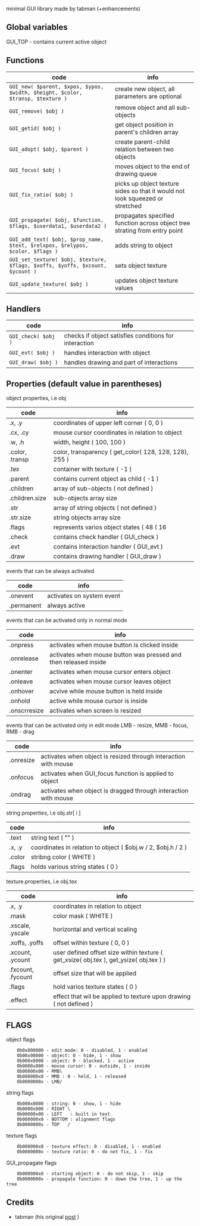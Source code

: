 minimal GUI library made by tabman (+enhancements)

## Global variables 

GUI_TOP - contains current active object

## Functions 

| code | info |
|-|-|
| ```GUI_new( $parent, $xpos, $ypos, $width, $height, $color, $transp, $texture )``` | create new object, all parameters are optional |
| ```GUI_remove( $obj )``` | remove object and all sub-objects |
| ```GUI_getid( $obj )``` | get object position in parent's children array |
| ```GUI_adopt( $obj, $parent )``` | create parent-child relation between two objects |
| ```GUI_focus( $obj )``` | moves object to the end of drawing queue |
| ```GUI_fix_ratio( $obj )``` | picks up object texture sides so that it would not look squeezed or stretched |
| ```GUI_propagate( $obj, $function, $flags, $userdata1, $userdata2 )``` | propagates specified function across object tree strating from entry point |
| ```GUI_add_text( $obj, $prop_name, $text, $relxpos, $relypos, $color, $flags )``` | adds string to object |
| ```GUI_set_texture( $obj, $texture, $flags, $xoffs, $yoffs, $xcount, $ycount )``` | sets object texture |
| ```GUI_update_texture( $obj )``` | updates object texture values |

## Handlers 

| code | info |
|-|-|
| ```GUI_check( $obj )``` | checks if object satisfies conditions for interaction |
| ```GUI_evt( $obj )``` | handles interaction with object |
| ```GUI_draw( $obj )``` | handles drawing and part of interactions |

## Properties (default value in parentheses)

object properties, i.e obj

| code | info |
|-|-|
| .x, .y | coordinates of upper left corner ( 0, 0 ) |
| .cx, .cy | mouse cursor coordinates in relation to object |
| .w, .h | width, height ( 100, 100 ) |
| .color, .transp | color, transparency ( get_color( 128, 128, 128), 255 ) |
| .tex | container with texture ( -1 ) |
| .parent | contains current object as child ( -1 ) |
| .children | array of sub-objects ( not defined  ) |
| .children.size | sub-objects array size |
| .str | array of string objects ( not defined ) |
| .str.size | string objects array size |
| .flags | represents varios object states ( 48 ( 16 | 32 ) ) |
| .check | contains check handler ( GUI_check ) |
| .evt | contains interaction handler ( GUI_evt ) |
| .draw | contains drawing handler ( GUI_draw ) |

events that can be always activated

| code | info |
|-|-|
| .onevent | activates on system event |
| .permanent | always active |

events that can be activated only in normal mode

| code | info |
|-|-|
| .onpress | activates when mouse button is clicked inside |
| .onrelease | activates when mouse button was pressed and then released inside |
| .onenter | activates when mouse cursor enters object |
| .onleave | activates when mouse cursor leaves object |
| .onhover | acvive while mouse button is held inside |
| .onhold | active while mouse cursor is inside |
| .onscrresize | activates when screen is resized |

events that can be activated only in edit mode
LMB - resize, MMB - focus, RMB - drag

| code | info |
|-|-|
| .onresize | activates when object is resized through interaction with mouse |
| .onfocus | activates when GUI_focus function is applied to object |
| .ondrag | activates when object is dragged through interaction with mouse |

string properties, i.e obj.str[ i ]

| code | info |
|-|-|
| .text | string text ( "" ) |
| .x, .y | coordinates in relation to object ( $obj.w / 2, $obj.h / 2 ) |
| .color | stribng color ( WHITE ) |
| .flags | holds various string states ( 0 ) |

texture.properties, i.e obj.tex

| code | info |
|-|-|
| .x, .y | coordinates in relation to object |
| .mask | color mask ( WHITE ) |
| .xscale, .yscale | horizontal and vertical scaling |
| .xoffs, .yoffs | offset within texture ( 0, 0 ) |
| .xcount, .ycount | user defined offset size within texture ( get_xsize( obj.tex ), get_ysize( obj.tex ) ) |
| .fxcount, .fycount | offset size that will be applied |
| .flags | hold varios texture states ( 0 ) |
| .effect | effect that wil be applied to texture upon drawing ( not defined ) |

## FLAGS

object flags

        0b0x000000 - edit mode: 0 - disabled, 1 - enabled
        0b00x00000 - object: 0 - hide, 1 - show
        0b000x0000 - object: 0 - blocked, 1 - active
        0b0000x000 - mouse cursor: 0 - outside, 1 - inside
        0b00000x00 - RMB\
        0b000000x0 - MMB : 0 - held, 1 - released 
        0b0000000x - LMB/

string flags

        0b000x0000 - string: 0 - show, 1 - hide
        0b0000x000 - RIGHT \
        0b00000x00 - LEFT   : built in text
        0b000000x0 - BOTTOM : alignment flags
        0b0000000x - TOP   /

texture flags

        0b000000x0 - texture effect: 0 - disabled, 1 - enabled
        0b0000000x - texture ratio: 0 - do not fix, 1 - fix

GUI_propagate flags

        0b000000x0 - starting object: 0 - do not skip, 1 - skip
        0b0000000x - propagate function: 0 - down the tree, 1 - up the tree

## Credits

* tabman (his original [post](http://www.warmplace.ru/forum/viewtopic.php?t=3464) )
